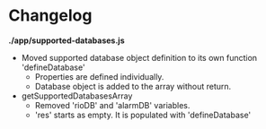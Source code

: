 # Changelog

**./app/supported-databases.js**
* Moved supported database object definition to its own function 'defineDatabase'
	* Properties are defined individually.
	* Database object is added to the array without return.
* getSupportedDatabasesArray
	* Removed 'rioDB' and 'alarmDB' variables.
	* 'res' starts as empty. It is populated with 'defineDatabase'

